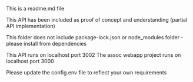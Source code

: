 This is a readme.md file

This API has been included as proof of concept and understanding (partial API implementation)

This folder does not include package-lock.json or node_modules folder - please install from dependencies

This API runs on localhost port 3002
The assoc webapp project runs on localhost port 3000

Please update the config.env file to reflect your own requirements